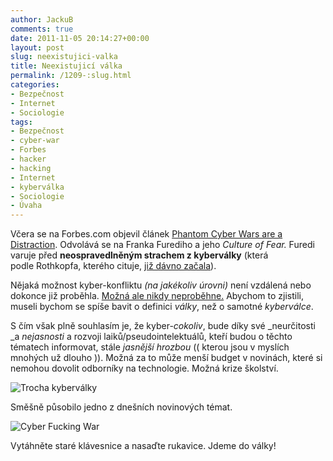 ```yaml
---
author: JackuB
comments: true
date: 2011-11-05 20:14:27+00:00
layout: post
slug: neexistujici-valka
title: Neexistujicí válka
permalink: /1209-:slug.html
categories:
- Bezpečnost
- Internet
- Sociologie
tags:
- Bezpečnost
- cyber-war
- Forbes
- hacker
- hacking
- Internet
- kyberválka
- Sociologie
- Úvaha
---
```


Včera se na Forbes.com objevil článek [Phantom Cyber Wars are a Distraction](http://www.forbes.com/sites/seanlawson/2011/11/04/phantom-cyber-wars-are-a-distraction/). Odvolává se na Franka Furediho a jeho _Culture of Fear._ Furedi varuje před **neospravedlněným strachem z kyberválky** (která podle Rothkopfa, kterého cituje, [již dávno začala](http://rothkopf.foreignpolicy.com/posts/2011/11/03/the_phantom_war_has_begun)).

Nějaká možnost kyber-konfliktu _(na jakékoliv úrovni)_ není vzdálená nebo dokonce již proběhla. [Možná ale nikdy neproběhne.](http://thomasrid.org/no-cyber-war/) Abychom to zjistili, museli bychom se spíše bavit o definici _války_, než o samotné _kyberválce_.

S čím však plně souhlasím je, že kyber-_cokoliv_, bude díky své _neurčitosti _a _nejasnosti_ a rozvoji laiků/pseudointelektuálů, kteří budou o těchto tématech informovat, stále _jasnější hrozbou_ (( kterou jsou v myslích mnohých už dlouho )). Možná za to může menší budget v novinách, které si nemohou dovolit odborníky na technologie. Možná krize školství.


![Trocha kyberválky](http://jedenbod.cz/wp-content/uploads/2011/11/cyber-war1.png)

Směšně působilo jedno z dnešních novinových témat.

![Cyber Fucking War](http://jedenbod.cz/wp-content/uploads/2011/11/CYBER-FUCKING-WAR.png)

Vytáhněte staré klávesnice a nasaďte rukavice. Jdeme do války!
